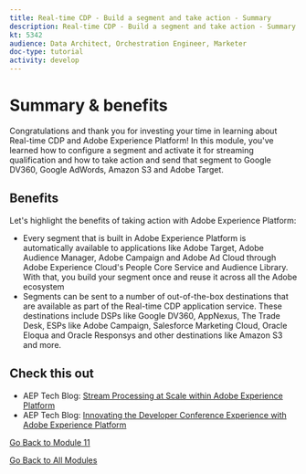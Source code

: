 ```yaml
---
title: Real-time CDP - Build a segment and take action - Summary
description: Real-time CDP - Build a segment and take action - Summary
kt: 5342
audience: Data Architect, Orchestration Engineer, Marketer
doc-type: tutorial
activity: develop
---
```


# Summary & benefits

Congratulations and thank you for investing your time in learning about Real-time CDP and Adobe Experience Platform! 
In this module, you've learned how to configure a segment and activate it for streaming qualification and how to take action and send that segment to Google DV360, Google AdWords, Amazon S3 and Adobe Target. 

## Benefits

Let's highlight the benefits of taking action with Adobe Experience Platform:

- Every segment that is built in Adobe Experience Platform is automatically available to applications like Adobe Target, Adobe Audience Manager, Adobe Campaign and Adobe Ad Cloud through Adobe Experience Cloud's People Core Service and Audience Library. With that, you build your segment once and reuse it across all the Adobe ecosystem
- Segments can be sent to a number of out-of-the-box destinations that are available as part of the Real-time CDP application service. These destinations include DSPs like Google DV360, AppNexus, The Trade Desk, ESPs like Adobe Campaign, Salesforce Marketing Cloud, Oracle Eloqua and Oracle Responsys and other destinations like Amazon S3 and more.

## Check this out

- AEP Tech Blog: [Stream Processing at Scale within Adobe Experience Platform](https://medium.com/adobetech/stream-processing-at-scale-within-adobe-experience-platform-909ed502da71)
- AEP Tech Blog: [Innovating the Developer Conference Experience with Adobe Experience Platform](https://medium.com/adobetech/innovating-developer-conference-with-adobe-experience-platform-c8c2d1fe8d88)

[Go Back to Module 11](./real-time-cdp-build-a-segment-take-action.md)

[Go Back to All Modules](../../overview.md)
